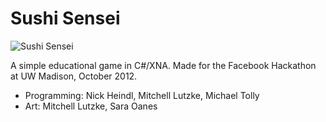 Sushi Sensei
============

![Sushi Sensei](https://raw.github.com/mtolly/hackathon/master/screenshot.png)

A simple educational game in C#/XNA. Made for the Facebook Hackathon at UW Madison, October 2012.
* Programming: Nick Heindl, Mitchell Lutzke, Michael Tolly
* Art: Mitchell Lutzke, Sara Oanes